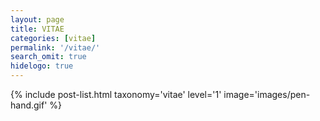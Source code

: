 ```yaml
---
layout: page
title: VITAE
categories: [vitae]
permalink: '/vitae/'
search_omit: true
hidelogo: true
---
```

{% include post-list.html taxonomy='vitae' level='1' image='images/pen-hand.gif' %}
